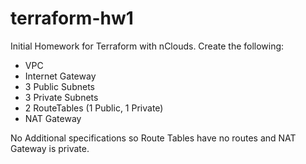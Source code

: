 # terraform-hw1

Initial Homework for Terraform with nClouds.
Create the following:
- VPC
- Internet Gateway
- 3 Public Subnets
- 3 Private Subnets
- 2 RouteTables (1 Public, 1 Private)
- NAT Gateway

No Additional specifications so Route Tables have no routes and NAT Gateway is private.

